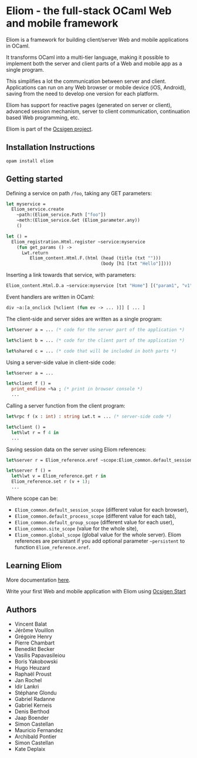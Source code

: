 # Eliom - the full-stack OCaml Web and mobile framework
Eliom is a framework for building client/server Web and mobile
applications in OCaml.

It transforms OCaml into a multi-tier language, making it possible to
implement both the server and client parts of a Web and mobile app
as a single program.

This simplifies a lot the communication between server and client.
Applications can run on any Web browser or mobile device (iOS,
Android), saving from the need to develop one version for each
platform.

Eliom has support for reactive pages (generated on server or client),
advanced session mechanism, server to client communication,
continuation based Web programming, etc.

Eliom is part of the [Ocsigen project][ocsigen].

## Installation Instructions

```
opam install eliom
```

## Getting started

Defining a service on path `/foo`, taking any GET parameters:

```ocaml
let myservice =
  Eliom_service.create
    ~path:(Eliom_service.Path ["foo"])
    ~meth:(Eliom_service.Get (Eliom_parameter.any))
    ()

let () =
  Eliom_registration.Html.register ~service:myservice
    (fun get_params () ->
      Lwt.return
         Eliom_content.Html.F.(html (head (title (txt "")))
                                    (body [h1 [txt "Hello"]])))
```

Inserting a link towards that service, with parameters:

```ocaml
Eliom_content.Html.D.a ~service:myservice [txt "Home"] [("param1", "v1"); ("param2", "v2")]
```

Event handlers are written in OCaml:

```ocaml
div ~a:[a_onclick [%client (fun ev -> ... )]] [ ... ]
```

The client-side and server sides are written as a single program:

```ocaml
let%server a = ... (* code for the server part of the application *)

let%client b = ... (* code for the client part of the application *)

let%shared c = ... (* code that will be included in both parts *)
```

Using a server-side value in client-side code:

```ocaml
let%server a = ...

let%client f () =
  print_endline ~%a ; (* print in browser console *)
  ...
```

Calling a server function from the client program:

```ocaml
let%rpc f (x : int) : string Lwt.t = ... (* server-side code *)

let%client () =
  let%lwt r = f 4 in
  ...
```

Saving session data on the server using Eliom references:

```ocaml
let%server r = Eliom_reference.eref ~scope:Eliom_common.default_session_scope 0

let%server f () =
  let%lwt v = Eliom_reference.get r in
  Eliom_reference.set r (v + 1);
  ...

```
Where scope can be:
* `Eliom_common.default_session_scope` (different value for each browser),
* `Eliom_common.default_process_scope` (different value for each tab),
* `Eliom_common.default_group_scope` (different value for each user),
* `Eliom_common.site_scope` (value for the whole site),
* `Eliom_common.global_scope` (global value for the whole server).
Eliom references are persistant if you add optional parameter `~persistent`
to function `Eliom_reference.eref`.

## Learning Eliom

More documentation [here](https://ocsigen.org/tuto/latest/manual/basics).

Write your first Web and mobile application with Eliom using [Ocsigen Start](https://ocsigen.org/ocsigen-start)

## Authors

* Vincent Balat
* Jérôme Vouillon
* Grégoire Henry
* Pierre Chambart
* Benedikt Becker
* Vasilis Papavasileiou
* Boris Yakobowski
* Hugo Heuzard
* Raphaël Proust
* Jan Rochel
* Idir Lankri
* Stéphane Glondu
* Gabriel Radanne
* Gabriel Kerneis
* Denis Berthod
* Jaap Boender
* Simon Castellan
* Mauricio Fernandez
* Archibald Pontier
* Simon Castellan
* Kate Deplaix

[ocsigen]: https://www.ocsigen.org/
[tutorial]: https://ocsigen.org/tuto/
[opam]: https://opam.ocaml.org/
[opaminst]: https://opam.ocaml.org/doc/Install.html
